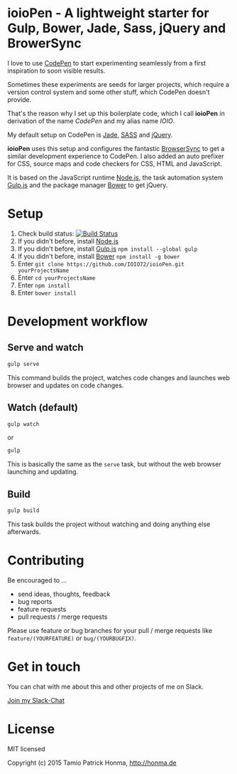 # ioioPen - A lightweight starter for Gulp, Bower, Jade, Sass, jQuery and BrowerSync

I love to use [CodePen](http://codepen.io/) to start experimenting seamlessly from a first inspiration to soon visible
results.

Sometimes these experiments are seeds for larger projects, which require a version control system and some other stuff,
which CodePen doesn't provide.

That's the reason why I set up this boilerplate code, which I call **ioioPen** in derivation of the name _CodePen_ and
my alias name _IOIO_.

My default setup on CodePen is [Jade](http://jade-lang.com/), [SASS](http://sass-lang.com/) and
[jQuery](http://jquery.com/).

**ioioPen** uses this setup and configures the fantastic [BrowserSync](http://www.browsersync.io/) to get a similar
development experience to CodePen. I also added an auto prefixer for CSS, source maps and code checkers for CSS, HTML
and JavaScript.

It is based on the JavaScript runtime [Node.js](https://nodejs.org/), the task automation system
[Gulp.js](http://gulpjs.com/) and the package manager [Bower](http://bower.io/) to get jQuery.

# Setup

1. Check build status: [![Build Status](https://travis-ci.org/IOIO72/ioioPen.svg)](https://travis-ci.org/IOIO72/ioioPen)
1. If you didn't before, install [Node.js](https://nodejs.org/)
1. If you didn't before, install [Gulp.js](http://gulpjs.com/) `npm install --global gulp`
1. If you didn't before, install [Bower](http://bower.io/) `npm install -g bower`
1. Enter `git clone https://github.com/IOIO72/ioioPen.git yourProjectsName`
1. Enter `cd yourProjectsName`
1. Enter `npm install`
1. Enter `bower install`

# Development workflow

## Serve and watch

```sh
gulp serve
```

This command builds the project, watches code changes and launches web browser and updates on code changes.

## Watch (default)

```sh
gulp watch
```

or

```sh
gulp
```

This is basically the same as the `serve` task, but without the web browser launching and updating.

## Build

```sh
gulp build
```

This task builds the project without watching and doing anything else afterwards.

# Contributing

Be encouraged to ...

* send ideas, thoughts, feedback
* bug reports
* feature requests
* pull requests / merge requests

Please use feature or bug branches for your pull / merge requests like `feature/(YOURFEATURE)` or `bug/(YOURBUGFIX)`.

# Get in touch

You can chat with me about this and other projects of me on Slack.

[Join my Slack-Chat](https://tamiohonma.typeform.com/to/z1YOoo)

# License

MIT licensed

Copyright (c) 2015 Tamio Patrick Honma, <http://honma.de>
